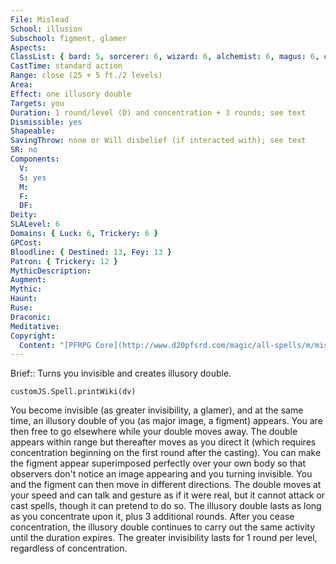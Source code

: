 ```yaml
---
File: Mislead
School: illusion
Subschool: figment, glamer
Aspects: 
ClassList: { bard: 5, sorcerer: 6, wizard: 6, alchemist: 6, magus: 6, occultist: 5, psychic: 6, mesmerist: 5, spiritualist: 6 }
CastTime: standard action
Range: close (25 + 5 ft./2 levels)
Area: 
Effect: one illusory double
Targets: you
Duration: 1 round/level (D) and concentration + 3 rounds; see text
Dismissible: yes
Shapeable: 
SavingThrow: none or Will disbelief (if interacted with); see text
SR: no
Components:
  V: 
  S: yes
  M: 
  F: 
  DF: 
Deity: 
SLALevel: 6
Domains: { Luck: 6, Trickery: 6 }
GPCost: 
Bloodline: { Destined: 13, Fey: 13 }
Patron: { Trickery: 12 }
MythicDescription: 
Augment: 
Mythic: 
Haunt: 
Ruse: 
Draconic: 
Meditative: 
Copyright:
  Content: "[PFRPG Core](http://www.d20pfsrd.com/magic/all-spells/m/mislead)"
---
```

Brief:: Turns you invisible and creates illusory double.

```dataviewjs
customJS.Spell.printWiki(dv)
```

You become invisible (as greater invisibility, a glamer), and at the same time, an illusory double of you (as major image, a figment) appears. You are then free to go elsewhere while your double moves away. The double appears within range but thereafter moves as you direct it (which requires concentration beginning on the first round after the casting). You can make the figment appear superimposed perfectly over your own body so that observers don't notice an image appearing and you turning invisible. You and the figment can then move in different directions. The double moves at your speed and can talk and gesture as if it were real, but it cannot attack or cast spells, though it can pretend to do so.  The illusory double lasts as long as you concentrate upon it, plus 3 additional rounds. After you cease concentration, the illusory double continues to carry out the same activity until the duration expires. The greater invisibility lasts for 1 round per level, regardless of concentration.
